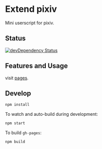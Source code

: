Extend pixiv
=====

Mini userscript for pixiv.

## Status
[![devDependency Status](https://david-dm.org/8th713/extend-pixiv/dev-status.svg?style=flat)](https://david-dm.org/8th713/extend-pixiv#info=devDependencies)

## Features and Usage
visit [pages](http://8th713.github.io/extend-pixiv/).

## Develop
``` sh
npm install
```

To watch and auto-build during development:
``` sh
npm start
```

To build `gh-pages`:
``` sh
npm build
```
